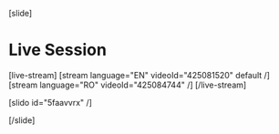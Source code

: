 [slide]
# Live Session

[live-stream]
[stream language="EN" videoId="425081520" default /]
[stream language="RO" videoId="425084744"  /]
[/live-stream]

[slido id="5faavvrx" /]

[/slide]